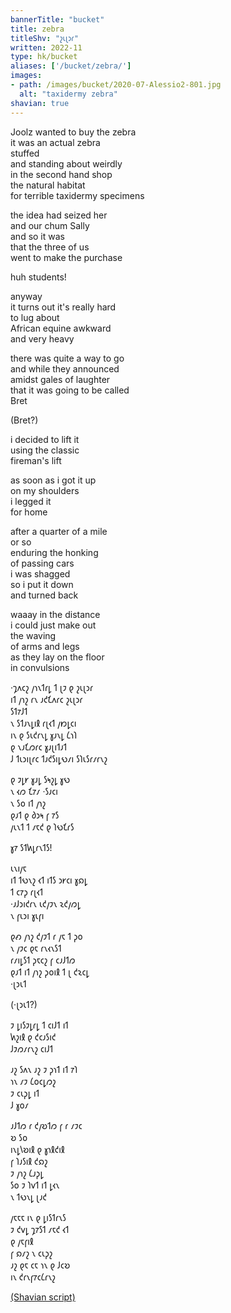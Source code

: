 ```yaml
---
bannerTitle: "bucket" 
title: zebra
titleShv: "𐑟𐑧𐑚𐑮𐑩"
written: 2022-11
type: hk/bucket
aliases: ['/bucket/zebra/']
images:
- path: /images/bucket/2020-07-Alessio2-801.jpg
  alt: "taxidermy zebra"
shavian: true
---
```


<div class="latin">

Joolz wanted to buy the zebra  
it was an actual zebra  
stuffed  
and standing about weirdly  
in the second hand shop  
the natural habitat  
for terrible taxidermy specimens  

the idea had seized her  
and our chum Sally  
and so it was  
that the three of us  
went to make the purchase  

huh students!  

anyway  
it turns out it's really hard  
to lug about  
African equine awkward  
and very heavy  

there was quite a way to go  
and while they announced  
amidst gales of laughter  
that it was going to be called  
Bret  

(Bret?)  

i decided to lift it  
using the classic  
fireman's lift  

as soon as i got it up  
on my shoulders  
i legged it  
for home  

after a quarter of a mile  
or so  
enduring the honking  
of passing cars  
i was shagged  
so i put it down  
and turned back  

waaay in the distance  
i could just make out  
the waving  
of arms and legs  
as they lay on the floor  
in convulsions  

</div>

<div class="shavian">

·𐑡𐑵𐑤𐑟 𐑢𐑪𐑯𐑑𐑩𐑛 𐑑 𐑚𐑲 𐑞 𐑟𐑧𐑚𐑮𐑩  
𐑦𐑑 𐑢𐑪𐑟 𐑩𐑯 𐑨𐑒𐑗𐑵𐑩𐑤 𐑟𐑧𐑚𐑮𐑩  
𐑕𐑑𐑳𐑓𐑑  
𐑯 𐑕𐑑𐑨𐑯𐑛𐑦𐑙 𐑩𐑚𐑬𐑑 𐑢𐑽𐑛𐑤𐑦  
𐑦𐑯 𐑞 𐑕𐑧𐑒𐑩𐑯𐑛 𐑣𐑨𐑯𐑛 𐑖𐑪𐑐  
𐑞 𐑯𐑨𐑗𐑼𐑩𐑤 𐑣𐑨𐑚𐑦𐑑𐑨𐑑  
𐑓 𐑑𐑧𐑮𐑦𐑚𐑩𐑤 𐑑𐑨𐑒𐑕𐑦𐑛𐑻𐑥𐑦 𐑕𐑐𐑧𐑕𐑩𐑥𐑩𐑯𐑟  
  
𐑞 𐑲𐑛𐑾 𐑣𐑨𐑛 𐑕𐑰𐑟𐑛 𐑣𐑻  
𐑯 𐑬𐑼 𐑗𐑳𐑥 ·𐑕𐑨𐑤𐑦  
𐑯 𐑕𐑴 𐑦𐑑 𐑢𐑪𐑟  
𐑞𐑨𐑑 𐑞 𐑔𐑮𐑰 𐑝 𐑳𐑕  
𐑢𐑧𐑯𐑑 𐑑 𐑥𐑱𐑒 𐑞 𐑐𐑻𐑗𐑩𐑕  
  
𐑣𐑳 𐑕𐑑𐑿𐑛𐑩𐑯𐑑𐑕!  
  
𐑧𐑯𐑦𐑢𐑱  
𐑦𐑑 𐑑𐑻𐑯𐑟 𐑬𐑑 𐑦𐑑𐑕 𐑮𐑾𐑤𐑦 𐑣𐑸𐑛  
𐑑 𐑤𐑳𐑜 𐑩𐑚𐑬𐑑  
·𐑨𐑓𐑮𐑦𐑒𐑩𐑯 𐑧𐑒𐑢𐑲𐑯 𐑷𐑒𐑢𐑼𐑛  
𐑯 𐑝𐑧𐑮𐑦 𐑣𐑧𐑝𐑦  
  
𐑞𐑺 𐑢𐑪𐑟 𐑒𐑢𐑲𐑑 𐑩 𐑢𐑱 𐑑 𐑜𐑴  
𐑯 𐑢𐑲𐑤 𐑞𐑱 𐑩𐑯𐑬𐑯𐑕𐑑  
𐑩𐑥𐑦𐑛𐑕𐑑 𐑜𐑱𐑤𐑟 𐑝 𐑤𐑨𐑓𐑑𐑼  
𐑞𐑨𐑑 𐑦𐑑 𐑢𐑪𐑟 𐑜𐑴𐑦𐑙 𐑑 𐑚 𐑒𐑷𐑤𐑛  
·𐑚𐑮𐑧𐑑  
  
(·𐑚𐑮𐑧𐑑?)  
  
𐑲 𐑛𐑦𐑕𐑲𐑛𐑩𐑛 𐑑 𐑤𐑦𐑓𐑑 𐑦𐑑  
𐑿𐑟𐑦𐑙 𐑞 𐑒𐑤𐑨𐑕𐑦𐑒  
𐑓𐑲𐑼𐑥𐑩𐑯𐑟 𐑤𐑦𐑓𐑑  
  
𐑨𐑟 𐑕𐑵𐑯 𐑨𐑟 𐑲 𐑜𐑪𐑑 𐑦𐑑 𐑳𐑐  
𐑪𐑯 𐑥𐑲 𐑖𐑴𐑤𐑛𐑼𐑟  
𐑲 𐑤𐑧𐑜𐑛 𐑦𐑑  
𐑓 𐑣𐑴𐑥  
  
𐑨𐑓𐑑𐑼 𐑩 𐑒𐑢𐑹𐑑𐑼 𐑝 𐑩 𐑥𐑲𐑤  
𐑹 𐑕𐑴  
𐑦𐑯𐑛𐑘𐑹𐑦𐑙 𐑞 𐑣𐑪𐑙𐑒𐑦𐑙  
𐑝 𐑐𐑨𐑕𐑦𐑙 𐑒𐑸𐑟  
𐑲 𐑢𐑪𐑟 𐑖𐑨𐑜𐑛  
𐑕𐑴 𐑲 𐑐𐑫𐑑 𐑦𐑑 𐑛𐑬𐑯  
𐑯 𐑑𐑻𐑯𐑛 𐑚𐑨𐑒  
  
𐑢𐑱𐑱𐑱 𐑦𐑯 𐑞 𐑛𐑦𐑕𐑑𐑩𐑯𐑕  
𐑲 𐑒𐑫𐑛 𐑡𐑳𐑕𐑑 𐑥𐑱𐑒 𐑬𐑑  
𐑞 𐑢𐑱𐑝𐑦𐑙  
𐑝 𐑸𐑥𐑟 𐑯 𐑤𐑧𐑜𐑟  
𐑨𐑟 𐑞𐑱 𐑤𐑱 𐑪𐑯 𐑞 𐑓𐑤𐑹  
𐑦𐑯 𐑒𐑩𐑯𐑝𐑳𐑤𐑖𐑩𐑯𐑟  
  
  
[(Shavian script)](/shavian/intro)  
  
</div>  
